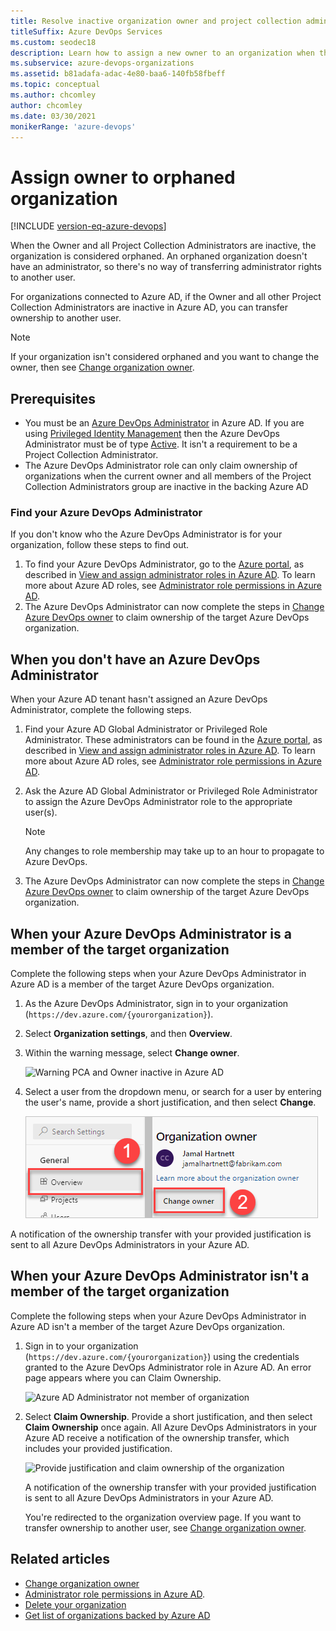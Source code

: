 ```yaml
---
title: Resolve inactive organization owner and project collection administrator
titleSuffix: Azure DevOps Services
ms.custom: seodec18
description: Learn how to assign a new owner to an organization when the current owner's inactive.
ms.subservice: azure-devops-organizations
ms.assetid: b81adafa-adac-4e80-baa6-140fb58fbeff
ms.topic: conceptual
ms.author: chcomley
author: chcomley
ms.date: 03/30/2021
monikerRange: 'azure-devops'
---
```


# Assign owner to orphaned organization

[!INCLUDE [version-eq-azure-devops](../../includes/version-eq-azure-devops.md)]

When the Owner and all Project Collection Administrators are inactive, the organization is considered orphaned. An orphaned organization doesn't have an administrator, so there's no way of transferring administrator rights to another user.

For organizations connected to Azure AD, if the Owner and all other Project Collection Administrators are inactive in Azure AD, you can transfer ownership to another user.

> [!NOTE]
> If your organization isn't considered orphaned and you want to change the owner, then see [Change organization owner](change-organization-ownership.md).

## Prerequisites

- You must be an [Azure DevOps Administrator](/azure/active-directory/users-groups-roles/directory-assign-admin-roles#azure-devops-administrator) in Azure AD. If you are using [Privileged Identity Management](/azure/active-directory/privileged-identity-management/pim-configure?msclkid=303229fdc6c111ecaf0f666b2dd9cd6f) then the Azure DevOps Administrator must be of type [Active](/azure/active-directory/privileged-identity-management/pim-how-to-add-role-to-user?msclkid=5cdc55f5c6c011eca737e344cbe17b42). It isn't a requirement to be a Project Collection Administrator.
- The Azure DevOps Administrator role can only claim ownership of organizations when the current owner and all members of the Project Collection Administrators group are inactive in the backing Azure AD

### Find your Azure DevOps Administrator

If you don't know who the Azure DevOps Administrator is for your organization, follow these steps to find out.

1. To find your Azure DevOps Administrator, go to the [Azure portal](https://portal.azure.com/), as described in [View and assign administrator roles in Azure AD](/azure/active-directory/users-groups-roles/directory-manage-roles-portal). To learn more about Azure AD roles, see [Administrator role permissions in Azure AD](/azure/active-directory/users-groups-roles/directory-assign-admin-roles).  
2. The Azure DevOps Administrator can now complete the steps in [Change Azure DevOps owner](change-organization-ownership.md) to claim ownership of the target Azure DevOps organization.  

## When you don't have an Azure DevOps Administrator

When your Azure AD tenant hasn't assigned an Azure DevOps Administrator, complete the following steps.

1. Find your Azure AD Global Administrator or Privileged Role Administrator. These administrators can be found in the [Azure portal](https://portal.azure.com/), as described in [View and assign administrator roles in Azure AD](/azure/active-directory/users-groups-roles/directory-manage-roles-portal). To learn more about Azure AD roles, see [Administrator role permissions in Azure AD](/azure/active-directory/users-groups-roles/directory-assign-admin-roles).  
2. Ask the Azure AD Global Administrator or Privileged Role Administrator to assign the Azure DevOps Administrator role to the appropriate user(s).

    > [!NOTE]
    > Any changes to role membership may take up to an hour to propagate to Azure DevOps.  

3. The Azure DevOps Administrator can now complete the steps in [Change Azure DevOps owner](change-organization-ownership.md) to claim ownership of the target Azure DevOps organization.  

## When your Azure DevOps Administrator is a member of the target organization

Complete the following steps when your Azure DevOps Administrator in Azure AD is a member of the target Azure DevOps organization.

1. As the Azure DevOps Administrator, sign in to your organization (```https://dev.azure.com/{yourorganization}```).

2. Select **Organization settings**, and then **Overview**.

3. Within the warning message, select **Change owner**.

    ![Warning PCA and Owner inactive in Azure AD](media/change-organization-ownership/warning-message-change-owner.png)

4. Select a user from the dropdown menu, or search for a user by entering the user's name, provide a short justification, and then select **Change**.

    ![Change the organization owner](media/change-organization-ownership/change-organization-owner.png)

A notification of the ownership transfer with your provided justification is sent to all Azure DevOps Administrators in your Azure AD.

## When your Azure DevOps Administrator isn't a member of the target organization

Complete the following steps when your Azure DevOps Administrator in Azure AD isn't a member of the target Azure DevOps organization.

1. Sign in to your organization (```https://dev.azure.com/{yourorganization}```) using the credentials granted to the Azure DevOps Administrator role in Azure AD.
    An error page appears where you can Claim Ownership.

      ![Azure AD Administrator not member of organization](media/change-organization-ownership/error-message-administrator-not-member-of-organization.png)

2. Select **Claim Ownership**. Provide a short justification, and then select **Claim Ownership** once again. All Azure DevOps Administrators in your Azure AD receive a notification of the ownership transfer, which includes your provided justification.

   ![Provide justification and claim ownership of the organization](media/change-organization-ownership/claim-ownership.png)

   A notification of the ownership transfer with your provided justification is sent to all Azure DevOps Administrators in your Azure AD.

   You're redirected to the organization overview page. If you want to transfer ownership to another user, see [Change organization owner](change-organization-ownership.md).

## Related articles

- [Change organization owner](change-organization-ownership.md)
- [Administrator role permissions in Azure AD](/azure/active-directory/users-groups-roles/directory-assign-admin-roles).
- [Delete your organization](delete-your-organization.md)
- [Get list of organizations backed by Azure AD](get-list-of-organizations-connected-to-azure-active-directory.md)
